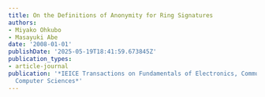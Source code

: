 ```yaml
---
title: On the Definitions of Anonymity for Ring Signatures
authors:
- Miyako Ohkubo
- Masayuki Abe
date: '2008-01-01'
publishDate: '2025-05-19T18:41:59.673845Z'
publication_types:
- article-journal
publication: '*IEICE Transactions on Fundamentals of Electronics, Communications and
  Computer Sciences*'
---
```

